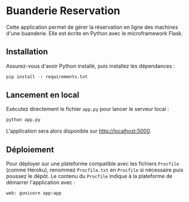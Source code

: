 # Buanderie Reservation

Cette application permet de gérer la réservation en ligne des machines d'une buanderie. Elle est écrite en Python avec le microframework Flask.

## Installation

Assurez-vous d'avoir Python installé, puis installez les dépendances :

```bash
pip install -r requirements.txt
```

## Lancement en local

Exécutez directement le fichier `app.py` pour lancer le serveur local :

```bash
python app.py
```

L'application sera alors disponible sur [http://localhost:5000](http://localhost:5000).

## Déploiement

Pour déployer sur une plateforme compatible avec les fichiers `Procfile` (comme Heroku), renommez `Procfile.txt` en `Procfile` si nécessaire puis poussez le dépôt. Le contenu du `Procfile` indique à la plateforme de démarrer l'application avec :

```procfile
web: gunicorn app:app
```


